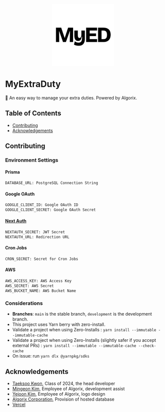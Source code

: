 <p align="center">
    <a href="https://myextraduty.com"><img style="width: 200px; height: 200px;" src="https://github.com/YTG2G3/myextraduty/blob/development/public/myed_logo_light.png?raw=true" /></a>
</p>

# MyExtraDuty

📅 An easy way to manage your extra duties. Powered by Algorix.

## Table of Contents

- [Contributing](#contributing)
- [Acknowledgements](#acknowledgements)

## Contributing

### Environment Settings

#### Prisma

```
DATABASE_URL: PostgreSQL Connection String
```

#### Google OAuth

```
GOOGLE_CLIENT_ID: Google OAuth ID
GOOGLE_CLIENT_SECRET: Google OAuth Secret
```

#### [Next Auth](https://next-auth.js.org/configuration/options)

```
NEXTAUTH_SECRET: JWT Secret
NEXTAUTH_URL: Redirection URL
```

#### Cron Jobs

```
CRON_SECRET: Secret for Cron Jobs
```

#### AWS

```
AWS_ACCESS_KEY: AWS Access Key
AWS_SECRET: AWS Secret
AWS_BUCKET_NAME: AWS Bucket Name
```

### Considerations

- **Branches**: `main` is the stable branch, `development` is the development branch.
- This project uses Yarn berry with zero-install.
- Validate a project when using Zero-Installs : `yarn install --immutable --immutable-cache`
- Validate a project when using Zero-Installs (slightly safer if you accept external PRs) : `yarn install --immutable --immutable-cache --check-cache`
- On issue: run `yarn dlx @yarnpkg/sdks`

## Acknowledgements

- [Taeksoo Kwon](https://github.com/YTG2G3), Class of 2024, the head developer
- [Mingeon Kim](https://github.com/issac4892), Employee of Algorix, development assist
- [Yejoon Kim](https://github.com/unsignd), Employee of Algorix, logo design
- [Algorix Corporation](https://github.com/algorix-corp), Provision of hosted database
- [Vercel](https://vercel.com)
